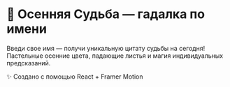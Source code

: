 # 🍂 Осенняя Судьба — гадалка по имени

Введи свое имя — получи уникальную цитату судьбы на сегодня!  
Пастельные осенние цвета, падающие листья и магия индивидуальных предсказаний.

✨ Создано с помощью React + Framer Motion
